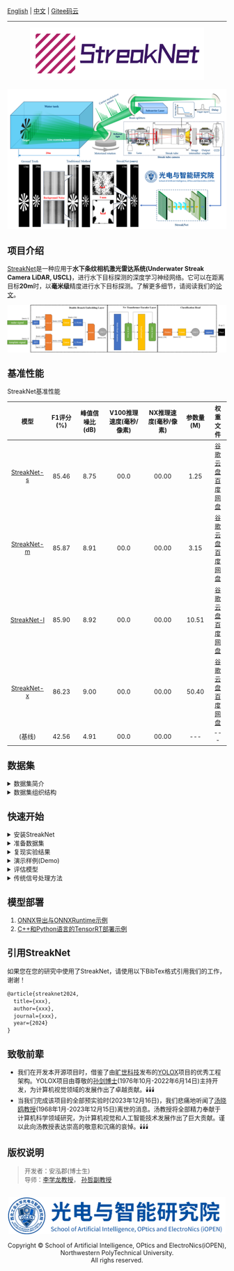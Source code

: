 [English](./README.md) | [中文](./README_CN.md) | [Gitee码云](#)

<hr>


<div align="center"><img src="./assets/streaknet_logo.png" width="400"></div><br>
<div align="center"><img src="./assets/demo.png"></div>

## 项目介绍

[StreakNet](https://github.com/BestAnHongjun/StreakNet)是一种应用于**水下条纹相机激光雷达系统(Underwater Streak Camera LiDAR, USCL)**，进行水下目标探测的深度学习神经网络。它可以在距离目标**20m**时，以**毫米级**精度进行水下目标探测。了解更多细节，请阅读我们的[论文](#)。

<div align="center"><img src="./assets/streaknet_architecture.png"></div>

## 基准性能

StreakNet基准性能

|模型|F1评分(%)|峰值信噪比(dB)|V100推理速度(毫秒/像素)|NX推理速度(毫秒/像素)|参数量(M)|权重文件|
|:---:|:---:|:---:|:---:|:---:|:---:|:---:|
|[StreakNet-s](./exps/streaknet/streaknet_s.py)|85.46|8.75|00.0|00.00|1.25|[谷歌云盘](https://drive.google.com/file/d/1938oCFHBFmlaTmLYb7Jan1TOAy26-ge1/view?usp=drive_link)<br>[百度网盘](https://pan.baidu.com/s/1tT_aXlzfttNEWIaRVBpSng?pwd=8rai)|
|[StreakNet-m](./exps/streaknet/streaknet_m.py)|85.87|8.91|00.0|00.00|3.15|[谷歌云盘](https://drive.google.com/file/d/17vpuiSYOK8m-qOtA4yQTwv-hofZT0o_W/view?usp=drive_link)<br>[百度网盘](https://pan.baidu.com/s/1A2144Y7f0MMEOlNDcbCRrg?pwd=wnxv)|
|[StreakNet-l](./exps/streaknet/streaknet_l.py)|85.90|8.92|00.0|00.00|10.51|[谷歌云盘](https://drive.google.com/file/d/146c8fSDOPtsmUDedHA7jN704a8btBqtR/view?usp=drive_link)<br>[百度网盘](https://pan.baidu.com/s/1K9oOgCrI-t5MF8RuC62RSA?pwd=et43)|
|[StreakNet-x](./exps/streaknet/streaknet_x.py)|86.23|9.00|00.0|00.00|50.40|[谷歌云盘](https://drive.google.com/file/d/1c7VP4C7pFSd-kgZXpLitLLRty-g_Mlws/view?usp=drive_link)<br>[百度网盘](https://pan.baidu.com/s/1nvHj4aWo4pXhP0LJB78Tkg?pwd=fl8o)|
|(基线)|42.56|4.91|00.0|00.00|---|---|

## 数据集
<details>
<summary>数据集简介</summary>

**StreakData**是用于水下成像实验的数据集，其包含由**USCL**系统在10m、13m、15m和20m距离下采集的一系列条纹图像。有关数据集详情请看以下表格：

|采集距离|条纹像数量|条纹像分辨率|最终成像分辨率|数据类型|样本数量|
|:---:|:---:|:---:|:---:|:---:|:---:|
|10m|400|2048x2048|2048x400|uint16|819200|
|13m|349|2048x2048|2048x349|uint16|714752|
|15m|300|2048x2048|2048x300|uint16|614400|
|20m|267|2048x2048|2048x267|uint16|546816|

你可以在[谷歌云盘](https://drive.google.com/file/d/16RiV8JRL2GVe0GH1oXF4ZcrN2okQq6qG/view?usp=drive_link)或[百度网盘](https://pan.baidu.com/s/1QQ0nGwlq0KzwvY8yi2PCaw?pwd=zl76)免费下载**StreakData**数据集。

</details>

<details>
<summary>数据集组织结构</summary>

由[谷歌云盘](https://drive.google.com/file/d/16RiV8JRL2GVe0GH1oXF4ZcrN2okQq6qG/view?usp=drive_link)或[百度网盘](https://pan.baidu.com/s/1QQ0nGwlq0KzwvY8yi2PCaw?pwd=zl76)下载数据集后，请解压文件，随后得到以下目录结构：

```sh
你的解压目录
    |- clean_water_10m      # 距离10m数据目录
    |   |- data             # 条纹相机拍摄的原数据
    |   |   |- 001.tif
    |   |   |- 002.tif
    |   |   |- 003.tif
    |   |   |- ...
    |   |
    |   |- groundtruth.npy  # 最终成像的人工标注数据
    |   |- preview.jpg      # 最终成像的预览图
    |
    |- clean_water_13m      # 距离13m数据目录（目录结构与10m一致）
    |- clean_water_15m      # 距离15m数据目录（目录结构与10m一致）
    |- clean_water_20m      # 距离20m数据目录（目录结构与10m一致）
    |- template.npy         # 模板信号一维时间序列文件
    |- test_config.yaml     # 测试集配置文件
    |- train_config.yaml    # 训练集配置文件
    |- valid_config.yaml    # 验证集配置文件
```

</details>

## 快速开始
<details>
<summary id="quickstartinstallation">安装StreakNet</summary>

* 第一步：初始化conda环境。 ([什么是Anaconda？](https://www.anaconda.com/download))
```sh
conda create -n streaknet python=3.7
conda activate streaknet
```

* 第二步：由源码安装StreakNet。
```sh
git clone https://github.com/BestAnHongjun/StreakNet.git
cd StreakNet
pip install -e .
```
</details>

<details>
<summary id="preparedataset">准备数据集</summary>

* 第一步：执行[“*安装StreakNet*”](#quickstartinstallation)部分步骤。

* 第二步：在工程根目录下创建一个名为“*datasets*”的目录。

```sh
cd StreakNet
mkdir datasets
```

* 第三步：由[谷歌云盘](https://drive.google.com/file/d/16RiV8JRL2GVe0GH1oXF4ZcrN2okQq6qG/view?usp=drive_link)或[百度网盘](https://pan.baidu.com/s/1QQ0nGwlq0KzwvY8yi2PCaw?pwd=zl76)下载[**StreakData**](#dataset)数据集后，解压至“*datasets*”目录。具体来说，你个工程目录最终应呈现如下结构：

```sh
StreakNet
    |- datasets
    |   |- clean_water_10m
    |   |- clean_water_13m
    |   |- clean_water_15m
    |   |- ...
    |
    |- assets
    |- exps
    |- scripts
    |- streaknet
    |- ...
```

</details>

<details>
<summary id="reproduceexperimentalresults">复现实验结果</summary>

* 第一步：执行[“*安装StreakNet*”](#quickstartinstallation)部分步骤。

* 第二步：执行[“*准备数据集*”](#preparedataset)部分步骤。

* 第三步：在工程根目录下，分别执行如下指令训练模型。

```sh
python tools/train.py -b 512 -d 1 -f exps/streaknet/streaknet_s.py --cache
                                                    streaknet_m.py
                                                    streaknet_l.py
                                                    streaknet_x.py
```
> 参数说明: \
> **-b**: 设置训练时的batch-size； \
> **-d**: 设置训练时使用的GPU数量（目前仅支持单卡训练）； \
> **-f**: 指定实验配置文件； \
> **--cache**: 训练时启用RAM缓存。

**注意**: 

（1）当你启用`--cache`选项时，程序会预加载数据集至RAM以加速训练过程。请确保你的服务器有至少**25G**的RAM空间（注意不是磁盘空间）。如果你的RAM空间不足，请禁用`--cache`选项，但这通常会消耗10倍以上的训练时间。

（2）在训练过程中，程序会调用CUDA以加速训练过程。请确保你的服务器插有至少1张显存**2GB**以上的英伟达显卡。

```sh
python tools/train.py -b 512 -d 1 -f exps/streaknet/streaknet_s.py
                                                    streaknet_m.py
                                                    streaknet_l.py
                                                    streaknet_x.py
```

* 第四步：实时训练日志会被保存到*StreakNet_outputs*文件夹，运行*tensorboard*可以可视化训练过程。

```sh
tensorboard --logdir=StreakNet_outputs
```

</details>

<details>
<summary>演示样例(Demo)</summary>

* 第一步：由[基准性能](#benchmark)表格下载一个预训练的模型。或者你可以使用你在['*复现实验结果*'](#reproduceexperimentalresults)部分训练得到的模型。

* 第二部：执行以下指令，启动演示样例：

```sh
python tools/demo.py --path datasets/clean_water_10m/data -f exps/streaknet/streaknet_s.py -b 512 -c <path/to/your/pretrained/model/streaknet_s_ckpt.pth>
                                     clean_water_13m                        streaknet_m.py                                          streaknet_m_ckpt.pth
                                     clean_water_15m                        streaknet_l.py                                          streaknet_l_ckpt.pth
                                     clean_water_20m                        streaknet_x.py                                          streaknet_x_ckpt.pth
```

> 参数说明: \
> **--path**: 条纹像(.tif)所在目录； \
> **-f**: 指定实验配置文件； \
> **-b**: 设置推理时的batch-size； \
> **-c**: 指定推理时的权重文件。

**注意**: 如果你省略`-c`选项，程序将自动调用你在[“*复现实验结果*”](#reproduceexperimentalresults)部分保存到“*StreakNet_outputs*”文件夹中的“*best_ckpt.pth*”权重文件。

```sh
python tools/demo.py --path datasets/clean_water_10m/data -f exps/streaknet/streaknet_s.py -b 512
                                     clean_water_13m                        streaknet_m.py
                                     clean_water_15m                        streaknet_l.py
                                     clean_water_20m                        streaknet_x.py
```

</details>

<details>
<summary>评估模型</summary>

* 第一步：执行[“*安装StreakNet*”](#quickstartinstallation)部分步骤。

* 第二步：执行[“*准备数据集*”](#preparedataset)部分步骤。

* 第三步：执行 [“*复现实验结果*”](#reproduceexperimentalresults)部分步骤。

* 第四步：评估模型。

```sh
python tools/valid.py -d 1 -b 512 -f exps/streaknet/streaknet_s.py --cache
                                                    streaknet_m.py
                                                    streaknet_l.py
                                                    streaknet_x.py
```

> 参数说明: \
> **-b**: 设置评估时的batch-size； \
> **-d**: 设置评估时使用的GPU数量（目前仅支持单卡评估）； \
> **-f**: 指定实验配置文件； \
> **--cache**: 启用RAM缓存加速。

</details>

<details>
<summary>传统信号处理方法</summary>

* 第一步：执行[“*安装StreakNet*”](#quickstartinstallation)部分步骤。

* 第二步：执行[“*准备数据集*”](#preparedataset)部分步骤。

* 第三步：运行传统信号处理方法。

```sh
python scripts/traditional_gpu_process.py
```

* 实验结果将被保存至“*StreakNet_outputs/traditional*”文件夹。

</details>

## 模型部署

1. [ONNX导出与ONNXRuntime示例](./demo/ONNXRuntime/)
2. [C++和Python语言的TensorRT部署示例](./demo/TensorRT/)

## 引用StreakNet
如果您在您的研究中使用了StreakNet，请使用以下BibTex格式引用我们的工作，谢谢！

```latex
@article{streaknet2024,
  title={xxx},
  author={xxx},
  journal={xxx},
  year={2024}
}
```

## 致敬前辈
* 我们在开发本开源项目时，借鉴了由[旷世科技](https://www.megvii.com/)发布的[YOLOX](https://github.com/Megvii-BaseDetection/YOLOX)项目的优秀工程架构。YOLOX项目由尊敬的[孙剑博士](https://baike.baidu.com/item/%E5%AD%99%E5%89%91/19814032)(1976年10月-2022年6月14日)主持开发，为计算机视觉领域的发展作出了卓越贡献。🕯️🕯️🕯️
* 当我们完成该项目的全部预实验时(2023年12月16日)，我们悲痛地听闻了[汤晓鸥教授](https://baike.baidu.com/item/%E6%B1%A4%E6%99%93%E9%B8%A5/7200225)(1968年1月-2023年12月15日)离世的消息。汤教授将全部精力奉献于计算机科学领域研究，为计算机视觉和人工智能技术发展作出了巨大贡献。谨以此向汤教授表达崇高的敬意和沉痛的哀悼。🕯️🕯️🕯️

## 版权说明

> 开发者：安泓郡(博士生)\
> 导师：[李学龙教授](https://iopen.nwpu.edu.cn/info/1329/1171.htm)， [孙哲副教授](https://iopen.nwpu.edu.cn/info/1251/2076.htm)

<br>
<div align="center"><img src="./assets/iopen.jpg" width="500"></div>
<div align="center"><p>Copyright &copy; School of Artificial Intelligence, OPtics and ElectroNics(iOPEN), Northwestern PolyTechnical University. <br>All righs reserved.</p></div>

